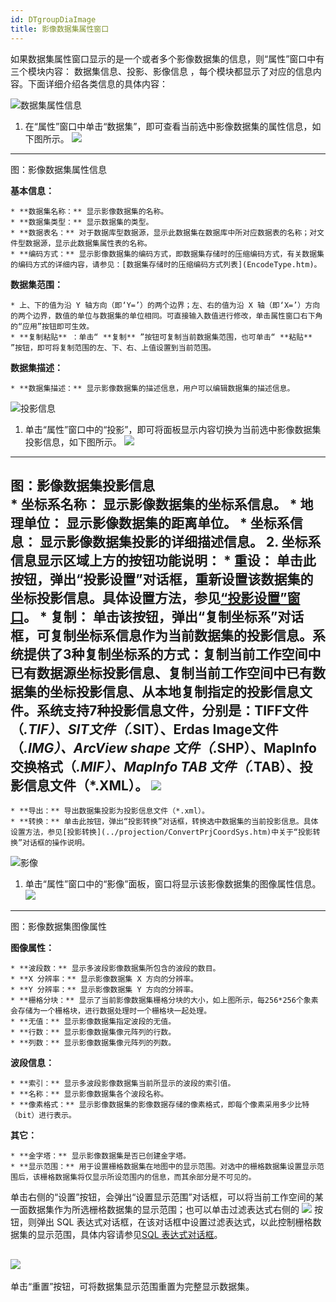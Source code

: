 ```yaml
---
id: DTgroupDiaImage
title: 影像数据集属性窗口
---
```

如果数据集属性窗口显示的是一个或者多个影像数据集的信息，则“属性”窗口中有三个模块内容： 数据集信息、投影、影像信息
，每个模块都显示了对应的信息内容。下面详细介绍各类信息的具体内容：

![](img/close.gif)数据集属性信息

  1. 在“属性”窗口中单击“数据集”，即可查看当前选中影像数据集的属性信息，如下图所示。 
![](img/DatasetGroupDiaImage.png)  
---  
图：影像数据集属性信息  
  
**基本信息：**

    * **数据集名称：** 显示影像数据集的名称。
    * **数据集类型：** 显示数据集的类型。
    * **数据表名：** 对于数据库型数据源，显示此数据集在数据库中所对应数据表的名称；对文件型数据源，显示此数据集属性表的名称。
    * **编码方式：** 显示影像数据集的编码方式，即数据集存储时的压缩编码方式，有关数据集的编码方式的详细内容，请参见：[数据集存储时的压缩编码方式列表](EncodeType.htm)。

**数据集范围：**

    * 上、下的值为沿 Y 轴方向（即‘Y=’）的两个边界；左、右的值为沿 X 轴（即‘X=’）方向的两个边界，数值的单位与数据集的单位相同。可直接输入数值进行修改，单击属性窗口右下角的“应用”按钮即可生效。
    * **复制粘贴** ：单击“ **复制** ”按钮可复制当前数据集范围，也可单击“ **粘贴** ”按钮，即可将复制范围的左、下、右、上值设置到当前范围。

**数据集描述：**

    * **数据集描述：** 显示影像数据集的描述信息，用户可以编辑数据集的描述信息。

![](img/close.gif)投影信息

  1. 单击“属性”窗口中的“投影”，即可将面板显示内容切换为当前选中影像数据集投影信息，如下图所示。  ![](img/DatasetGroupDiaImage4.png)  
---  
图：影像数据集投影信息  
    * **坐标系名称：** 显示影像数据集的坐标系信息。
    * **地理单位：** 显示影像数据集的距离单位。
    * **坐标系信息：** 显示影像数据集投影的详细描述信息。
  2. 坐标系信息显示区域上方的按钮功能说明： 
    * **重设：** 单击此按钮，弹出“投影设置”对话框，重新设置该数据集的坐标投影信息。具体设置方法，参见[“投影设置”窗口](../Projection/PrjCoordSysSettingWin.htm)。 
    * **复制：** 单击该按钮，弹出“复制坐标系”对话框，可复制坐标系信息作为当前数据集的投影信息。系统提供了3种复制坐标系的方式：复制当前工作空间中已有数据源坐标投影信息、复制当前工作空间中已有数据集的坐标投影信息、从本地复制指定的投影信息文件。系统支持7种投影信息文件，分别是：TIFF文件（*.TIF）、SIT文件（*.SIT）、Erdas Image文件（*.IMG）、ArcView shape 文件（*.SHP）、MapInfo交换格式（*.MIF）、MapInfo TAB 文件（*.TAB）、投影信息文件（*.XML）。  ![](img/CopyPrjInfo.png)  
---  
    * **导出：** 导出数据集投影为投影信息文件（*.xml）。
    * **转换：** 单击此按钮，弹出“投影转换”对话框，转换选中数据集的当前投影信息。具体设置方法，参见[投影转换](../projection/ConvertPrjCoordSys.htm)中关于“投影转换”对话框的操作说明。

![](img/close.gif)影像

  1. 单击“属性”窗口中的“影像”面板，窗口将显示该影像数据集的图像属性信息。
![](img/DatasetGroupDiaImage2.png)  
---  
图：影像数据集图像属性  
  
**图像属性：**

    * **波段数：** 显示多波段影像数据集所包含的波段的数目。
    * **X 分辨率：** 显示影像数据集 X 方向的分辨率。
    * **Y 分辨率：** 显示影像数据集 Y 方向的分辨率。
    * **栅格分块：** 显示了当前影像数据集栅格分块的大小，如上图所示，每256*256个象素会存储为一个栅格块，进行数据处理时一个栅格块一起处理。
    * **无值：** 显示影像数据集指定波段的无值。
    * **行数：** 显示影像数据集像元阵列的行数。
    * **列数：** 显示影像数据集像元阵列的列数。

**波段信息：**

    * **索引：** 显示多波段影像数据集当前所显示的波段的索引值。
    * **名称：** 显示影像数据集各个波段名称。
    * **像素格式：** 显示影像数据集的影像数据存储的像素格式，即每个像素采用多少比特（bit）进行表示。

**其它：**

    * **金字塔：** 显示影像数据集是否已创建金字塔。
    * **显示范围：** 用于设置栅格数据集在地图中的显示范围。对选中的栅格数据集设置显示范围后，该栅格数据集将仅显示所设范围内的信息，而其余部分是不可见的。 

单击右侧的“设置”按钮，会弹出“设置显示范围”对话框，可以将当前工作空间的某一面数据集作为所选栅格数据集的显示范围；也可以单击过滤表达式右侧的
![](img/button1.png) 按钮，则弹出 SQL
表达式对话框，在该对话框中设置过滤表达式，以此控制栅格数据集的显示范围，具体内容请参见[SQL
表达式对话框](../../Query/SQLDia.htm)。

![](img/VisibleRange.png)  
---  
  
单击“重置”按钮，可将数据集显示范围重置为完整显示数据集。



